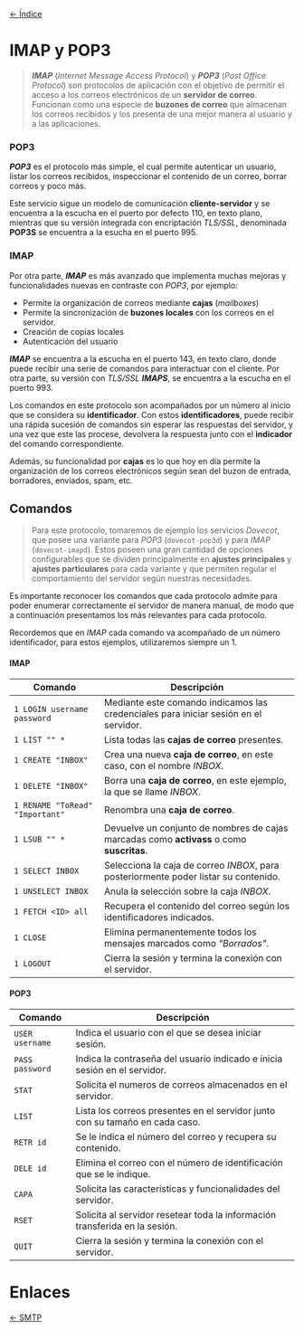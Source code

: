 [<- Índice](../../../Pentesting.md)
# IMAP y POP3

> ***IMAP*** (*Internet Message Access Protocol*) y ***POP3*** (*Post Office Protocol*) son protocolos de aplicación con el objetivo de permitir el acceso a los correos electrónicos de un **servidor de correo**. Funcionan como una especie de **buzones de correo** que almacenan los correos recibidos y los presenta de una mejor manera al usuario y a las aplicaciones.

### POP3

***POP3*** es el protocolo más simple, el cual permite autenticar un usuario, listar los correos recibidos, inspeccionar el contenido de un correo, borrar correos y poco más. 

Este servicio sigue un modelo de comunicación **cliente-servidor** y se encuentra a la escucha en el puerto por defecto 110, en texto plano, mientras que su versión integrada con encriptación *TLS/SSL*, denominada **POP3S** se encuentra a la esucha en el puerto 995.

### IMAP

Por otra parte, ***IMAP*** es más avanzado que implementa muchas mejoras y funcionalidades nuevas en contraste con *POP3*, por ejemplo:

- Permite la organización de correos mediante **cajas** (*mailboxes*)
- Permite la sincronización de **buzones locales** con los correos en el servidor.
- Creación de copias locales
- Autenticación del usuario

***IMAP*** se encuentra a la escucha en el puerto 143, en texto claro, donde puede recibir una serie de comandos para interactuar con el cliente. Por otra parte, su versión con *TLS/SSL* ***IMAPS***, se encuentra a la escucha en el puerto 993. 

Los comandos en este protocolo son acompañados por un número al inicio que se considera su **identificador**.
Con estos **identificadores**, puede recibir una rápida sucesión de comandos sin esperar las respuestas del servidor, y una vez que este las procese, devolvera la respuesta junto con el **indicador** del comando correspondiente.

Además, su funcionalidad por **cajas** es lo que hoy en día permite la organización de los correos electrónicos según sean del buzon de entrada, borradores, enviados, spam, etc.

## Comandos

> Para este protocolo, tomaremos de ejemplo los servicios *Dovecot*, que posee una variante para *POP3* (`dovecot-pop3d`) y para *IMAP* (`dovecot-imapd`). Estos poseen una gran cantidad de opciones configurables que se dividen principalmente en **ajustes principales** y **ajustes particulares** para cada variante y que permiten regular el comportamiento del servidor según nuestras necesidades.

Es importante reconocer los comandos que cada protocolo admite para poder enumerar correctamente el servidor de manera manual, de modo que a continuación presentamos los más relevantes para cada protocolo.

Recordemos que en *IMAP* cada comando va acompañado de un número identificador, para estos ejemplos, utilizaremos siempre un 1.

#### IMAP

| Comando                         | Descripción                                                                               |
| ------------------------------- | ----------------------------------------------------------------------------------------- |
| `1 LOGIN username password`     | Mediante este comando indicamos las credenciales para iniciar sesión en el servidor.      |
| `1 LIST "" *`                   | Lista todas las **cajas de correo** presentes.                                            |
| `1 CREATE "INBOX"`              | Crea una nueva **caja de correo**, en este caso, con el nombre *INBOX*.                   |
| `1 DELETE "INBOX"`              | Borra una **caja de correo**, en este ejemplo, la que se llame *INBOX*.                   |
| `1 RENAME "ToRead" "Important"` | Renombra una **caja de correo**.                                                          |
| `1 LSUB "" *`                   | Devuelve un conjunto de nombres de cajas marcadas como **activass** o como **suscritas**. |
| `1 SELECT INBOX`                | Selecciona la caja de correo *INBOX*, para posteriormente poder listar su contenido.      |
| `1 UNSELECT INBOX`              | Anula la selección sobre la caja *INBOX*.                                                 |
| `1 FETCH <ID> all`              | Recupera el contenido del correo según los identificadores indicados.                     |
| `1 CLOSE`                       | Elimina permanentemente todos los mensajes marcados como *"Borrados"*.                    |
| `1 LOGOUT`                      | Cierra la sesión y termina la conexión con el servidor.                                   |

#### POP3

| Comando         | Descripción                                                                  |
| --------------- | ---------------------------------------------------------------------------- |
| `USER username` | Indica el usuario con el que se desea iniciar sesión.                        |
| `PASS password` | Indica la contraseña del usuario indicado e inicia sesión en el servidor.    |
| `STAT`          | Solicita el numeros de correos almacenados en el servidor.                   |
| `LIST`          | Lista los correos presentes en el servidor junto con su tamaño en cada caso. |
| `RETR id`       | Se le indica el número del correo y recupera su contenido.                   |
| `DELE id`       | Elimina el correo con el número de identificación que se le indique.         |
| `CAPA`          | Solicita las características y funcionalidades del servidor.                 |
| `RSET`          | Solicita al servidor resetear toda la información transferida en la sesión.  |
| `QUIT`          | Cierra la sesión y termina la conexión con el servidor.                      |

# Enlaces

[<- SMTP](SMTP.md)